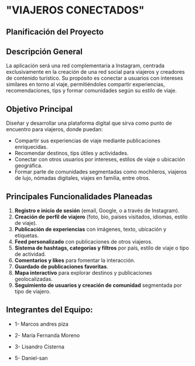 # **"VIAJEROS CONECTADOS"**

## Planificación del Proyecto

## Descripción General

La aplicación será una red complementaria a Instagram, centrada exclusivamente en la creación de una red social para viajeros y creadores de contenido turístico. Su propósito es conectar a usuarios con intereses similares en torno al viaje, permitiéndoles compartir experiencias, recomendaciones, tips y formar comunidades según su estilo de viaje.

## Objetivo Principal

Diseñar y desarrollar una plataforma digital que sirva como punto de encuentro para viajeros, donde puedan:

- Compartir sus experiencias de viaje mediante publicaciones enriquecidas.
- Recomendar destinos, tips útiles y actividades.
- Conectar con otros usuarios por intereses, estilos de viaje o ubicación geográfica.
- Formar parte de comunidades segmentadas como mochileros, viajeros de lujo, nómadas digitales, viajes en familia, entre otros.

## Principales Funcionalidades Planeadas

1. **Registro e inicio de sesión** (email, Google, o a través de Instagram).
2. **Creación de perfil de viajero** (foto, bio, países visitados, idiomas, estilo de viaje).
3. **Publicación de experiencias** con imágenes, texto, ubicación y etiquetas.
4. **Feed personalizado** con publicaciones de otros viajeros.
5. **Sistema de hashtags, categorías y filtros** por país, estilo de viaje o tipo de actividad.
6. **Comentarios y likes** para fomentar la interacción.
7. **Guardado de publicaciones favoritas**.
8. **Mapa interactivo** para explorar destinos y publicaciones geolocalizadas.
9. **Seguimiento de usuarios y creación de comunidad** segmentada por tipo de viajero.

## Integrantes del Equipo: 
- 1- Marcos andres piza
- 2- María Fernanda Moreno
- 3- Lisandro Cisterna

- 5- Daniel-san